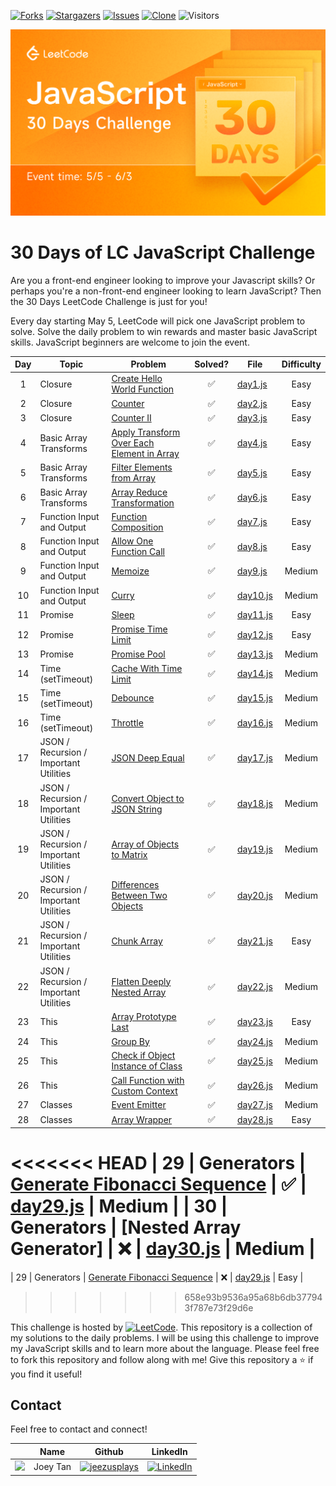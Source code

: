 [![Forks][forks-shield]][forks-url]
[![Stargazers][stars-shield]][stars-url]
[![Issues][issues-shield]][issues-url]
[![Clone][clone-shield]][clone-url]
![Visitors](https://api.visitorbadge.io/api/visitors?path=https%3A%2F%2Fgithub.com%2Fjeezusplays%2Fjavascript-challenge&label=VISTORS&countColor=%232ccce4)

[![LeetCode Challenge]](https://leetcode.com/discuss/study-guide/3458761/day-1-30-days-of-lc-javascript-challenge)

# 30 Days of LC JavaScript Challenge
Are you a front-end engineer looking to improve your Javascript skills? Or perhaps you're a non-front-end engineer looking to learn JavaScript? Then the 30 Days LeetCode Challenge is just for you!

Every day starting May 5, LeetCode will pick one JavaScript problem to solve. Solve the daily problem to win rewards and master basic JavaScript skills. JavaScript beginners are welcome to join the event.

<!-- Not Solved emoji `:x:`
Solved emoji `:white_check_mark:` -->
| Day | Topic | Problem | Solved? | File | Difficulty |
| :---: | ----- | ------- | :-------: | ------- | :--------: |
| 1 | Closure | [Create Hello World Function] | :white_check_mark: | [day1.js] | Easy |
| 2 | Closure | [Counter] | :white_check_mark: | [day2.js] | Easy |
| 3 | Closure | [Counter II] | :white_check_mark: | [day3.js] | Easy |
| 4 | Basic Array Transforms | [Apply Transform Over Each Element in Array] | :white_check_mark: | [day4.js] | Easy |
| 5 | Basic Array Transforms | [Filter Elements from Array] | :white_check_mark: | [day5.js] | Easy |
| 6 | Basic Array Transforms | [Array Reduce Transformation] | :white_check_mark: | [day6.js] | Easy |
| 7 | Function Input and Output | [Function Composition] | :white_check_mark: | [day7.js] | Easy |
| 8 | Function Input and Output | [Allow One Function Call] | :white_check_mark: | [day8.js] | Easy |
| 9 | Function Input and Output | [Memoize] | :white_check_mark: | [day9.js] | Medium |
| 10 | Function Input and Output | [Curry] | :white_check_mark: | [day10.js] | Medium |
| 11 | Promise | [Sleep] | :white_check_mark: | [day11.js] | Easy |
| 12 | Promise | [Promise Time Limit] | :white_check_mark: | [day12.js] | Easy |
| 13 | Promise | [Promise Pool] | :white_check_mark: | [day13.js] | Medium |
| 14 | Time (setTimeout) | [Cache With Time Limit] | :white_check_mark: | [day14.js] | Medium |
| 15 | Time (setTimeout) | [Debounce] | :white_check_mark: | [day15.js] | Medium |
| 16 | Time (setTimeout) | [Throttle] | :white_check_mark: | [day16.js] | Medium |
| 17 | JSON / Recursion / Important Utilities | [JSON Deep Equal] | :white_check_mark: | [day17.js] | Medium |
| 18 | JSON / Recursion / Important Utilities | [Convert Object to JSON String] | :white_check_mark: | [day18.js] | Medium |
| 19 | JSON / Recursion / Important Utilities | [Array of Objects to Matrix] | :white_check_mark: | [day19.js] | Medium |
| 20 | JSON / Recursion / Important Utilities | [Differences Between Two Objects] | :white_check_mark: | [day20.js] | Medium |
| 21 | JSON / Recursion / Important Utilities | [Chunk Array] | :white_check_mark: | [day21.js] | Easy |
| 22 | JSON / Recursion / Important Utilities | [Flatten Deeply Nested Array] | :white_check_mark: | [day22.js] | Medium |
| 23 | This | [Array Prototype Last] | :white_check_mark: | [day23.js] | Easy |
| 24 | This | [Group By] | :white_check_mark: | [day24.js] | Medium |
| 25 | This | [Check if Object Instance of Class] | :white_check_mark: | [day25.js] | Medium |
| 26 | This | [Call Function with Custom Context] | :white_check_mark: | [day26.js] | Medium |
| 27 | Classes | [Event Emitter] | :white_check_mark: | [day27.js] | Medium |
| 28 | Classes | [Array Wrapper] | :white_check_mark: | [day28.js] | Easy |
<<<<<<< HEAD
| 29 | Generators | [Generate Fibonacci Sequence] | :white_check_mark: | [day29.js] | Medium |
| 30 | Generators | [Nested Array Generator] | :x: | [day30.js] | Medium |
=======
| 29 | Generators | [Generate Fibonacci Sequence] | :x: | [day29.js] | Easy |
>>>>>>> 658e93b9536a95a68b6db377943f787e73f29d6e

This challenge is hosted by [![LeetCode]](https://leetcode.com/). This repository is a collection of my solutions to the daily problems. I will be using this challenge to improve my JavaScript skills and to learn more about the language. Please feel free to fork this repository and follow along with me! Give this repository a :star: if you find it useful!

## Contact
Feel free to contact and connect!

|| Name | Github | LinkedIn |
|-----------| ----------- | ----------- | ----------- |
|<img src="https://avatars.githubusercontent.com/u/68149788?v=4" width="100"></img>|Joey Tan|[![jeezusplays](https://img.shields.io/badge/GitHub-181717.svg?style=for-the-badge&logo=GitHub&logoColor=white)](https://github.com/jeezusplays)|[![LinkedIn](https://img.shields.io/badge/LinkedIn-0A66C2.svg?style=for-the-badge&logo=LinkedIn&logoColor=white)](https://linkedin.com/in/joey-tan-zuyi)|

[LeetCode Challenge]: assets/lc-challenge.png
[LeetCode]: https://img.shields.io/badge/LeetCode-FFA116.svg?style=for-the-badge&logo=LeetCode&logoColor=white

[Create Hello World Function]: https://leetcode.com/problems/create-hello-world-function/
[Counter]: https://leetcode.com/problems/counter/
[Counter II]: https://leetcode.com/problems/counter-ii/
[Apply Transform Over Each Element in Array]: https://leetcode.com/problems/apply-transform-over-each-element-in-array/
[Filter Elements from Array]: https://leetcode.com/problems/filter-elements-from-array/
[Array Reduce Transformation]: https://leetcode.com/problems/array-reduce-transformation/
[Function Composition]: https://leetcode.com/problems/function-composition/
[Allow One Function Call]: https://leetcode.com/problems/allow-one-function-call/
[Memoize]: https://leetcode.com/problems/memoize/
[Curry]: https://leetcode.com/problems/curry/
[Sleep]: https://leetcode.com/problems/sleep/
[Promise Time Limit]: https://leetcode.com/problems/promise-time-limit/
[Promise Pool]: https://leetcode.com/problems/promise-pool/
[Cache With Time Limit]: https://leetcode.com/problems/cache-with-time-limit/
[Debounce]: https://leetcode.com/problems/debounce/
[Throttle]: https://leetcode.com/problems/throttle/
[JSON Deep Equal]: https://leetcode.com/problems/json-deep-equal/
[Convert Object to JSON String]: https://leetcode.com/problems/convert-object-to-json-string/
[Array of Objects to Matrix]: https://leetcode.com/problems/array-of-objects-to-matrix/
[Differences Between Two Objects]: https://leetcode.com/problems/differences-between-two-objects/
[Chunk Array]: https://leetcode.com/problems/chunk-array/
[Flatten Deeply Nested Array]: https://leetcode.com/problems/flatten-deeply-nested-array/
[Array Prototype Last]: https://leetcode.com/problems/array-prototype-last/
[Group By]: https://leetcode.com/problems/group-by/
[Check if Object Instance of Class]: https://leetcode.com/problems/check-if-object-instance-of-class/
[Call Function with Custom Context]: https://leetcode.com/problems/call-function-with-custom-context/
[Event Emitter]: https://leetcode.com/problems/event-emitter/
[Array Wrapper]: https://leetcode.com/problems/array-wrapper/
[Generate Fibonacci Sequence]: https://leetcode.com/problems/generate-fibonacci-sequence/

[day1.js]: challenges/day1.js
[day2.js]: challenges/day2.js
[day3.js]: challenges/day3.js
[day4.js]: challenges/day4.js
[day5.js]: challenges/day5.js
[day6.js]: challenges/day6.js
[day7.js]: challenges/day7.js
[day8.js]: challenges/day8.js
[day9.js]: challenges/day9.js
[day10.js]: challenges/day10.js
[day11.js]: challenges/day11.js
[day12.js]: challenges/day12.js
[day13.js]: challenges/day13.js
[day14.js]: challenges/day14.js
[day15.js]: challenges/day15.js
[day16.js]: challenges/day16.js
[day17.js]: challenges/day17.js
[day18.js]: challenges/day18.js
[day19.js]: challenges/day19.js
[day20.js]: challenges/day20.js
[day21.js]: challenges/day21.js
[day22.js]: challenges/day22.js
[day23.js]: challenges/day23.js
[day24.js]: challenges/day24.js
[day25.js]: challenges/day25.js
[day26.js]: challenges/day26.js
[day27.js]: challenges/day27.js
[day28.js]: challenges/day28.js
[day29.js]: challenges/day29.js
[day30.js]: challenges/day30.js

[forks-shield]: https://img.shields.io/github/forks/jeezusplays/javascript-challenge.svg?style=for-the-badge
[forks-url]: https://github.com/jeezusplays/javascript-challenge/network/members
[stars-shield]: https://img.shields.io/github/stars/jeezusplays/javascript-challenge.svg?style=for-the-badge
[stars-url]: https://github.com/jeezusplays/javascript-challenge/stargazers
[issues-shield]: https://img.shields.io/github/issues/jeezusplays/javascript-challenge.svg?style=for-the-badge
[issues-url]: https://github.com/jeezusplays/javascript-challenge/issues
[clone-shield]: https://img.shields.io/badge/dynamic/json?style=for-the-badge&color=success&label=Clone&query=count&url=https://gist.githubusercontent.com/jeezusplays/40f3b1ed54e74b942f5124ac07cdbafb/raw/clone.json
[clone-url]:https://github.com/jeezusplays/javascript-challenge/
